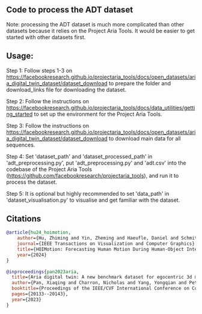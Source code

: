 ## Code to process the ADT dataset

Note: processing the ADT dataset is much more complicated than other datasets because it relies on the Project Aria Tools. It would be easier to get started with other datasets first.


## Usage:
Step 1: Follow steps 1-3 on https://facebookresearch.github.io/projectaria_tools/docs/open_datasets/aria_digital_twin_dataset/dataset_download to prepare the folder and download_links file for downloading the dataset.

Step 2: Follow the instructions on https://facebookresearch.github.io/projectaria_tools/docs/data_utilities/getting_started to set up the environment for the Project Aria Tools.

Step 3: Follow the instructions on https://facebookresearch.github.io/projectaria_tools/docs/open_datasets/aria_digital_twin_dataset/dataset_download to download main data for all sequences.

Step 4: Set 'dataset_path' and 'dataset_processed_path' in 'adt_preprocessing.py', put 'adt_preprocessing.py' and 'adt.csv' into the codebase of the Project Aria Tools (https://github.com/facebookresearch/projectaria_tools), and run it to process the dataset.

Step 5: It is optional but highly recommended to set 'data_path' in 'dataset_visualisation.py' to visualise and get familiar with the dataset.


## Citations

```bibtex
@article{hu24_hoimotion,
	author={Hu, Zhiming and Yin, Zheming and Haeufle, Daniel and Schmitt, Syn and Bulling, Andreas},
	journal={IEEE Transactions on Visualization and Computer Graphics}, 
	title={HOIMotion: Forecasting Human Motion During Human-Object Interactions Using Egocentric 3D Object Bounding Boxes}, 
	year={2024}
}
			
@inproceedings{pan2023aria,
  title={Aria digital twin: A new benchmark dataset for egocentric 3d machine perception},
  author={Pan, Xiaqing and Charron, Nicholas and Yang, Yongqian and Peters, Scott and Whelan, Thomas and Kong, Chen and Parkhi, Omkar and Newcombe, Richard and Ren, Yuheng Carl},
  booktitle={Proceedings of the IEEE/CVF International Conference on Computer Vision},
  pages={20133--20143},
  year={2023}
}
```
